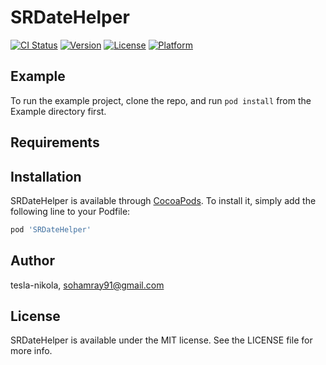 # SRDateHelper

[![CI Status](https://img.shields.io/travis/tesla-nikola/SRDateHelper.svg?style=flat)](https://travis-ci.org/tesla-nikola/SRDateHelper)
[![Version](https://img.shields.io/cocoapods/v/SRDateHelper.svg?style=flat)](https://cocoapods.org/pods/SRDateHelper)
[![License](https://img.shields.io/cocoapods/l/SRDateHelper.svg?style=flat)](https://cocoapods.org/pods/SRDateHelper)
[![Platform](https://img.shields.io/cocoapods/p/SRDateHelper.svg?style=flat)](https://cocoapods.org/pods/SRDateHelper)

## Example

To run the example project, clone the repo, and run `pod install` from the Example directory first.

## Requirements

## Installation

SRDateHelper is available through [CocoaPods](https://cocoapods.org). To install
it, simply add the following line to your Podfile:

```ruby
pod 'SRDateHelper'
```

## Author

tesla-nikola, sohamray91@gmail.com

## License

SRDateHelper is available under the MIT license. See the LICENSE file for more info.
